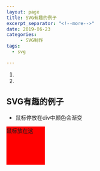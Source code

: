 ```yaml
---
layout: page
title: SVG有趣的例子
excerpt_separator: "<!--more-->"
date: 2019-06-23
categories:
     - SVG制作
tags:
  - svg

---
```

1.
2.
<!--more-->
## SVG有趣的例子
- 鼠标停放在div中颜色会渐变
<head>
  <meta charset="UTF-8">
<style> 
.QXF
{
width:100px;
height:100px;
background:red;
animation:QXF 5s;
}

@keyframes QXF
{
from {background:red;}
to {background:blue;}
}



</style>
</head>
<body>

<div class="QXF">鼠标放在这</div>
</body>